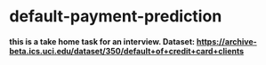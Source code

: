 # default-payment-prediction

#### this is a take home task for an interview. Dataset: https://archive-beta.ics.uci.edu/dataset/350/default+of+credit+card+clients
